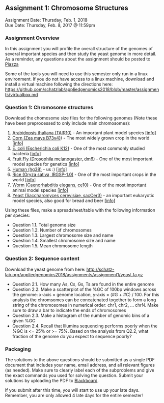 ## Assignment 1: Chromosome Structures
Assignment Date: Thursday, Feb. 1, 2018 <br>
Due Date: Thursday, Feb. 8, 2017 @ 11:59pm <br>

### Assignment Overview

In this assignment you will profile the overall structure of the genomes of several important species and then study the yeast genome in more detail.
As a reminder, any questions about the assignment should be posted to [Piazza](https://piazza.com/jhu/spring2017/600649/home)

Some of the tools you will need to use this semester only run in a linux environment. If you do not have access to a linux machine, download and install a virtual machine following the directions here: https://github.com/schatzlab/appliedgenomics2018/blob/master/assignments/virtualbox.md


### Question 1: Chromosome structures

Download the chomosome size files for the following genomes (Note these have been preprocessed to only include main chromosomes):

1. [Arabidopsis thaliana (TAIR10)](http://schatz-lab.org/appliedgenomics2018/assignments/assignment1/TAIR10.chrom.sizes) - An important plant model species [[info]](https://en.wikipedia.org/wiki/Arabidopsis_thaliana)
2. [Corn (Zea mays B73v4)](http://schatz-lab.org/appliedgenomics2018/assignments/assignment1/zm4.chrom.sizes)) - The most widely grown crop in the world [[info]](https://en.wikipedia.org/wiki/Maize)
3. [E. coli (Escherichia coli K12)](http://schatz-lab.org/appliedgenomics2018/assignments/assignment1/ecoli.chrom.sizes) - One of the most commonly studied bacteria [[info]](https://en.wikipedia.org/wiki/Escherichia_coli)
4. [Fruit Fly (Drosophila melanogaster, dm6)](http://schatz-lab.org/appliedgenomics2018/assignments/assignment1/dm6.chrom.sizes) - One of the most important model species for genetics [[info]](https://en.wikipedia.org/wiki/Drosophila_melanogaster)
5. [Human (hg38)](http://schatz-lab.org/appliedgenomics2018/assignments/assignment1/hg38.chrom.sizes) - us :) [[info]](https://en.wikipedia.org/wiki/Homo_sapiens)
6. [Rice (Oryza sativa, IRGSP-1.0)](http://schatz-lab.org/appliedgenomics2018/assignments/assignment1/rice.chrom.sizes) - One of the most important crops in the world [[info]](https://en.wikipedia.org/wiki/Rice)
7. [Worm (Caenorhabditis elegans, ce10)](http://schatz-lab.org/appliedgenomics2018/assignments/assignment1/ce10.chrom.sizes) - One of the most important animal model species [[info]](https://en.wikipedia.org/wiki/Caenorhabditis_elegans)
8. [Yeast (Saccharomyces cerevisiae, sacCer3)](http://schatz-lab.org/appliedgenomics2018/assignments/assignment1/yeast.chrom.sizes) - an important eukaryotic model species, also good for bread and beer [[info]](https://en.wikipedia.org/wiki/Saccharomyces_cerevisiae)

Using these files, make a spreadsheet/table with the following information per species:

- Question 1.1. Total genome size
- Question 1.2. Number of chromosomes
- Question 1.3. Largest chromosome size and name
- Question 1.4. Smallest chromosome size and name
- Question 1.5. Mean chromosome length


### Question 2: Sequence content

Download the yeast genome from here: http://schatz-lab.org/appliedgenomics2018/assignments/assignment1/yeast.fa.gz

- Question 2.1. How many As, Cs, Gs, Ts are found in the entire genome
- Question 2.2. Make a scatterplot of the %GC of 100bp windows across the genome: x-axis = genome location, y-axis = (#G + #C) / 100. For this analysis the chromsomes can be concatenated together to form a long string of the chromosomes in numerical order: chr1, chr2, ... chrN. Make sure to draw a bar to indicate the ends of chromosomes
- Question 2.3. Make a histogram of the number of genomic bins of a given %GC
- Question 2.4. Recall that Illumina sequencing performs poorly when the %GC is <= 25% or >= 75%. Based on the analysis from Q2.2, what fraction of the genome do you expect to sequence poorly?



### Packaging

The solutions to the above questions should be submitted as a single PDF document that includes your name, email address, and 
all relevant figures (as needed). Make sure to clearly label each of the subproblems and give the exact commands you used for 
solving the question. Submit your solutions by uploading the PDF to [Blackboard](https://blackboard.jhu.edu/webapps/login/). 

If you submit after this time, you will start to use up your late days. Remember, you are only allowed 4 late days for the entire semester!



